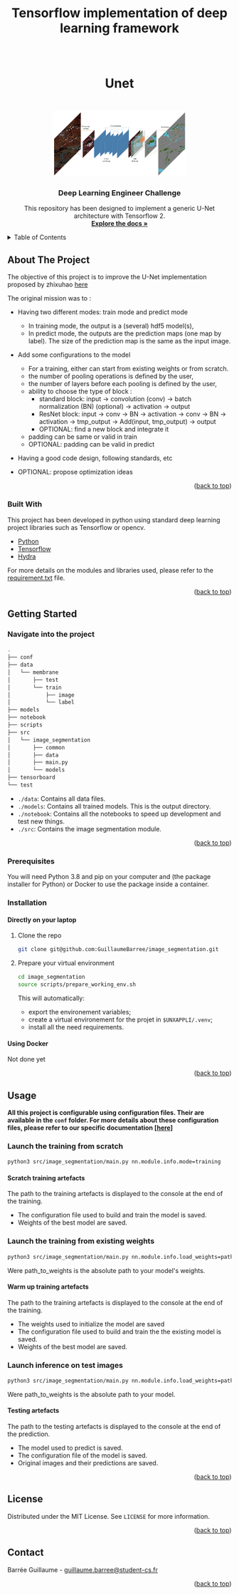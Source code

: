 # <p style="text-align:center"> Tensorflow implementation of deep learning framework</p> <br> <p style="text-align:center"> Unet</p>
<div id="top"></div>
<br />
<div align="center">
  <a href="https://github.com/GuillaumeBarree/image_segmentation">
    <img src="images/unet_model.png" alt="Logo" width="300" height="148">
  </a>

  <h3 align="center">Deep Learning Engineer Challenge</h3>

  <p align="center">
    This repository has been designed to implement a generic U-Net architecture with Tensorflow 2.
    <br />
    <a href="https://github.com/GuillaumeBarree/image_segmentation"><strong>Explore the docs »</strong></a>
  </p>
</div>

<!-- TABLE OF CONTENTS -->
<details>
  <summary>Table of Contents</summary>
  <ol>
    <li>
      <a href="#about-the-project">About The Project</a>
      <ul>
        <li><a href="#built-with">Built With</a></li>
      </ul>
    </li>
    <li>
      <a href="#getting-started">Getting Started</a>
      <ul>
        <li><a href="#navigate-into-the-project">Navigate into the project</a></li>
        <li><a href="#prerequisites">Prerequisites</a></li>
        <li><a href="#installation">Installation</a></li>
      </ul>
    </li>
    <li><a href="#usage">Usage</a></li>
    <li><a href="#license">License</a></li>
    <li><a href="#contact">Contact</a></li>
  </ol>
</details>

<!-- ABOUT THE PROJECT -->
## About The Project

The objective of this project is to improve the U-Net implementation proposed by zhixuhao [here]("https://github.com/zhixuhao/unet")

The original mission was to :

* Having two different modes: train mode and predict mode
  * In training mode, the output is a (several) hdf5 model(s),
  * In predict mode, the outputs are the prediction maps (one map by label). The size of the prediction map is the same as the input image.

* Add some configurations to the model
  * For a training, either can start from existing weights or from scratch.
  * the number of pooling operations is defined by the user,
  * the number of layers before each pooling is defined by the user,
  * ability to choose the type of block :
    * standard block: input -> convolution (conv) -> batch normalization (BN) (optional) -> activation -> output
    * ResNet block: input -> conv -> BN -> activation -> conv -> BN -> activation -> tmp_output -> Add(input, tmp_output) -> output
    * OPTIONAL: find a new block and integrate it
  * padding can be same or valid in train
  * OPTIONAL: padding can be valid in predict
* Having a good code design, following standards, etc
* OPTIONAL: propose optimization ideas

<p align="right">(<a href="#top">back to top</a>)</p>

### Built With

This project has been developed in python using standard deep learning project libraries such as Tensorflow or opencv.

* [Python](https://www.python.org/)
* [Tensorflow](https://www.tensorflow.org/?hl=fr)
* [Hydra](https://hydra.cc/)

For more details on the modules and libraries used, please refer to the [requirement.txt](https://github.com/GuillaumeBarree/image_segmentation/blob/master/requirements.txt) file.

<p align="right">(<a href="#top">back to top</a>)</p>

<!-- GETTING STARTED -->
## Getting Started

### Navigate into the project

```bash
.
├── conf
├── data
│   └── membrane
│       ├── test
│       └── train
│           ├── image
│           └── label
├── models
├── notebook
├── scripts
├── src
│   └── image_segmentation
│       ├── common
│       ├── data
│       ├── main.py
│       └── models
├── tensorboard
└── test
```

* `./data`: Contains all data files.
* `./models`: Contains all trained models. This is the output directory.
* `./notebook`: Contains all the notebooks to speed up development and test new things.
* `./src`: Contains the image segmentation module.

<p align="right">(<a href="#top">back to top</a>)</p>

### Prerequisites

You will need Python 3.8 and pip on your computer and (the package installer for Python) or Docker to use the package inside a container.

### Installation
#### Directly on your laptop

1. Clone the repo

   ```sh
   git clone git@github.com:GuillaumeBarree/image_segmentation.git
   ```

2. Prepare your virtual environment

   ```sh
   cd image_segmentation
   source scripts/prepare_working_env.sh
   ```

   This will automatically:
   * export the environement variables;
   * create a virtual environement for the projet in `$UNXAPPLI/.venv`;
   * install all the need requirements.

#### Using Docker

Not done yet

<p align="right">(<a href="#top">back to top</a>)</p>

<!-- USAGE EXAMPLES -->
## Usage

**All this project is configurable using configuration files. Their are available in the `conf` folder. For more details about these configuration files, please refer to our specific documentation [[here]](https://github.com/GuillaumeBarree/image_segmentation)**

### Launch the training from scratch

```bash
python3 src/image_segmentation/main.py nn.module.info.mode=training
```

#### Scratch training artefacts

The path to the training artefacts is displayed to the console at the end of the training.

* The configuration file used to build and train the model is saved.
* Weights of the best model are saved.

### Launch the training from existing weights

```bash
python3 src/image_segmentation/main.py nn.module.info.load_weights=path_to_weights nn.module.info.mode=training
```

Were path_to_weights is the absolute path to your model's weights.

#### Warm up training artefacts

The path to the training artefacts is displayed to the console at the end of the training.

* The weights used to initialize the model are saved
* The configuration file used to build and train the the existing model is saved.
* Weights of the best model are saved.

### Launch inference on test images

```bash
python3 src/image_segmentation/main.py nn.module.info.load_weights=path_to_weights nn.module.info.mode=predict
```

Were path_to_weights is the absolute path to your model.

#### Testing artefacts

The path to the testing artefacts is displayed to the console at the end of the prediction.

* The model used to predict is saved.
* The configuration file of the model is saved.
* Original images and their predictions are saved.

<p align="right">(<a href="#top">back to top</a>)</p>

<!-- LICENSE -->
## License

Distributed under the MIT License. See `LICENSE` for more information.

<p align="right">(<a href="#top">back to top</a>)</p>

<!-- CONTACT -->
## Contact

Barrée Guillaume - guillaume.barree@student-cs.fr
<p align="right">(<a href="#top">back to top</a>)</p>
